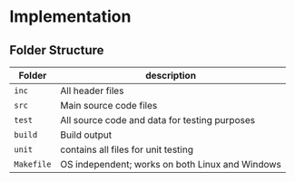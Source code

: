 # Implementation

## Folder Structure
Folder        | description
--------------| ----------------------------------------------
`inc`         | All header files
`src`         | Main source code files
`test`        | All source code and data for testing purposes
`build`       | Build output 
  `unit`       | contains all files for unit testing
  `Makefile`    | OS independent; works on both Linux and Windows
